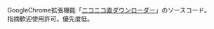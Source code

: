 GoogleChrome拡張機能「<a href="https://chrome.google.com/webstore/detail//mhdadmjagdhldigbekoodhekclpmoffi?hl=ja">ニコニコ直ダウンローダー</a>」のソースコード。<br>
指摘歓迎使用許可。優先度低。
